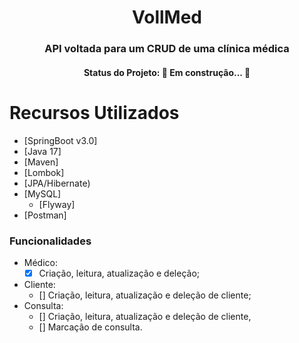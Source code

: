 <h1 align="center">VollMed</h1>
<h3 align="center">API voltada para um CRUD de uma clínica médica</h3>
<h4 align="center">Status do Projeto: 🚧  Em construção...  🚧 </h4>


Recursos Utilizados
=================
<!--ts-->
   * [SpringBoot v3.0]
   * [Java 17]
   * [Maven]
   * [Lombok]
   * [JPA/Hibernate)
   * [MySQL]
      * [Flyway]
   * [Postman]
<!--te-->

### Funcionalidades
- Médico:<br>
    - [x] Criação, leitura, atualização e deleção;
- Cliente:<br>
    - []  Criação, leitura, atualização e deleção de cliente;
- Consulta:<br>
    - []  Criação, leitura, atualização e deleção de cliente,<br>
    - []  Marcação de consulta.
